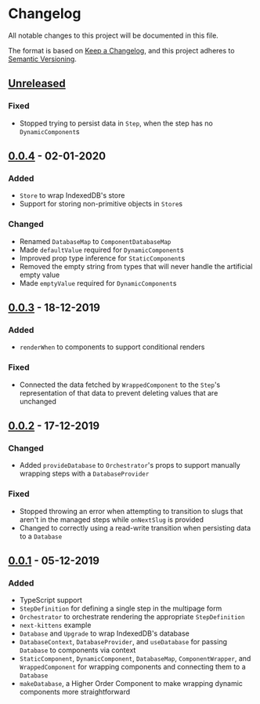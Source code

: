 # Changelog

All notable changes to this project will be documented in this file.

The format is based on [Keep a Changelog](https://keepachangelog.com/en/1.0.0/),
and this project adheres to
[Semantic Versioning](https://semver.org/spec/v2.0.0.html).

## [Unreleased]

### Fixed

- Stopped trying to persist data in `Step`, when the step has no
  `DynamicComponent`s

## [0.0.4] - 02-01-2020

### Added

- `Store` to wrap IndexedDB's store
- Support for storing non-primitive objects in `Store`s

### Changed

- Renamed `DatabaseMap` to `ComponentDatabaseMap`
- Made `defaultValue` required for `DynamicComponent`s
- Improved prop type inference for `StaticComponent`s
- Removed the empty string from types that will never handle the artificial
  empty value
- Made `emptyValue` required for `DynamicComponent`s

## [0.0.3] - 18-12-2019

### Added

- `renderWhen` to components to support conditional renders

### Fixed

- Connected the data fetched by `WrappedComponent` to the `Step`'s
  representation of that data to prevent deleting values that are unchanged

## [0.0.2] - 17-12-2019

### Changed

- Added `provideDatabase` to `Orchestrator`'s props to support manually wrapping
  steps with a `DatabaseProvider`

### Fixed

- Stopped throwing an error when attempting to transition to slugs that aren't
  in the managed steps while `onNextSlug` is provided
- Changed to correctly using a read-write transition when persisting data to a
  `Database`

## [0.0.1] - 05-12-2019

### Added

- TypeScript support
- `StepDefinition` for defining a single step in the multipage form
- `Orchestrator` to orchestrate rendering the appropriate `StepDefinition`
- `next-kittens` example
- `Database` and `Upgrade` to wrap IndexedDB's database
- `DatabaseContext`, `DatabaseProvider`, and `useDatabase` for passing
  `Database` to components via context
- `StaticComponent`, `DynamicComponent`, `DatabaseMap`, `ComponentWrapper`, and
  `WrappedComponent` for wrapping components and connecting them to a `Database`
- `makeDatabase`, a Higher Order Component to make wrapping dynamic components
  more straightforward

[unreleased]: https://github.com/LBHackney-IT/remultiform/compare/v0.0.4...HEAD
[0.0.4]: https://github.com/LBHackney-IT/remultiform/compare/v0.0.3...v0.0.4
[0.0.3]: https://github.com/LBHackney-IT/remultiform/compare/v0.0.2...v0.0.3
[0.0.2]: https://github.com/LBHackney-IT/remultiform/compare/v0.0.1...v0.0.2
[0.0.1]: https://github.com/LBHackney-IT/remultiform/releases/tag/v0.0.1
